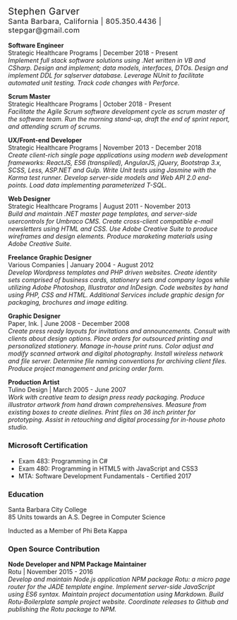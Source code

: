 <h2 style="font-weight: normal; letter-spacing: .5px; margin: 0;">Stephen Garver</h2>
<h3 style="font-weight: normal; letter-spacing: .5px; margin-top: 0;">Santa Barbara, California | 805.350.4436 | stepgar@gmail.com</h3>

**Software Engineer**  
Strategic Healthcare Programs | December 2018 - Present  
_Implement full stack software solutions using .Net written in VB and CSharp. Design and implement; data models, interfaces, DTOs. Design and implement DDL for sqlserver database. Leverage NUnit to facilitate automated unit testing. Track code changes with Perforce._

**Scrum Master**  
Strategic Healthcare Programs | October 2018 - Present  
_Facilitate the Agile Scrum software development cycle as scrum master of the software team. Run the morning stand-up, draft the end of sprint report, and attending scrum of scrums._

**UX/Front-end Developer**  
Strategic Healthcare Programs | November 2013 - December 2018  
_Create client-rich single page applications using modern web development frameworks: ReactJS, ES6 (transpiled), AngularJS, jQuery, Bootstrap 3.x, SCSS, Less, ASP.NET and Gulp. Write Unit tests using Jasmine with the Karma test runner. Develop server-side models and Web API 2.0 end-points. Load data implementing parameterized T-SQL._

**Web Designer**  
Strategic Healthcare Programs | August 2011 - November 2013  
_Build and maintain .NET master page templates, and server-side usercontrols for Umbraco CMS. Create cross-client compatible e-mail newsletters using HTML and CSS. Use Adobe Creative Suite to produce wireframes and design elements. Produce maraketing materials using Adobe Creative Suite._

**Freelance Graphic Designer**  
Various Companies | January 2004 - August 2012  
_Develop Wordpress templates and PHP driven websites. Create identity sets comprised of business cards, stationery sets and company logos while utilizing Adobe Photoshop, Illustrator and InDesign. Code websites by hand using PHP, CSS and HTML. Additional Services include graphic design for packaging, brochures and image editing._

**Graphic Designer**  
Paper, Ink. | June 2008 - December 2008  
_Create press ready layouts for invitations and announcements. Consult with clients about design options. Place orders for outsourced printing and personalized stationery. Manage in-house print runs. Color adjust and modify scanned artwork and digital photography. Install wireless network and file server. Determine file naming conventions for archiving client files. Produce project management and pricing order form._

**Production Artist**  
Tulino Design | March 2005 - June 2007  
_Work with creative team to design press ready packaging. Produce illustrator artwork from hand drawn comprehensives. Measure from existing boxes to create dielines. Print files on 36 inch printer for prototyping. Assist in retouching and digital processing for in-house photo studio._

### Microsoft Certification
- Exam 483: Programming in C# 
- Exam 480: Programming in HTML5 with JavaScript and CSS3
- MTA: Software Development Fundamentals - Certified 2017 

### Education
Santa Barbara City College  
85 Units towards an A.S. Degree in Computer Science  

Inducted as a Member of Phi Beta Kappa

### Open Source Contribution 
**Node Developer and NPM Package Maintainer**  
Rotu | November 2015 - 2016  
_Develop and maintain Node.js application NPM package Rotu: a micro page router for the JADE template engine. Implement server-side JavaScript using ES6 syntax. Maintain project documentation using Markdown. Build Rotu-Boilerplate sample project website. Coordinate releases to Github and publishing the Rotu package to NPM._
